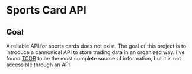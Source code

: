 # Sports Card API

## Goal

A reliable API for sports cards does not exist. The goal of this project is to introduce a cannonical API to store trading data in an organized way. I've found [TCDB](https://www.tcdb.com/) to be the most complete source of information, but it is not accessible through an API.
